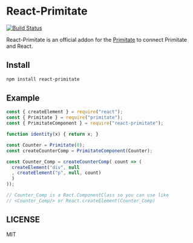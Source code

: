# React-Primitate
[![Build Status](https://travis-ci.org/YooShibu/React-Primitate.svg?branch=master)](https://travis-ci.org/YooShibu/React-Primitate)

React-Primitate is an official addon for the [Primitate](https://github.com/YooShibu/Primitate)
to connect Primitate and React.

## Install

```sh
npm install react-primitate
```

## Example

```js
const { createElement } = require("react");
const { Primitate } = require("primitate");
const { PrimitateComponent } = require("react-primitate");

function identity(x) { return x; }

const Counter = Primitate(0);
const createCounterComp = PrimitateComponent(Counter);

const Counter_Comp = createCounterComp( count => (
  createElement("div", null
  , createElement("p", null, count)
  )
));

// Counter_Comp is a Ract.ComponentClass so you can use like  
// <Counter_Comp/> or React.createElement(Counter_Comp) 

```

## LICENSE
MIT